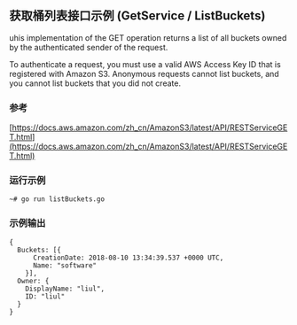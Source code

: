 ## 获取桶列表接口示例 (GetService / ListBuckets)

uhis implementation of the GET operation returns a list of all buckets owned by the authenticated sender of the request.

To authenticate a request, you must use a valid AWS Access Key ID that is registered with Amazon S3. Anonymous requests cannot list buckets, and you cannot list buckets that you did not create.

### 参考

[https://docs.aws.amazon.com/zh_cn/AmazonS3/latest/API/RESTServiceGET.html](https://docs.aws.amazon.com/zh_cn/AmazonS3/latest/API/RESTServiceGET.html)

### 运行示例

```
~# go run listBuckets.go
```

### 示例输出

```
{
  Buckets: [{
      CreationDate: 2018-08-10 13:34:39.537 +0000 UTC,
      Name: "software"
    }],
  Owner: {
    DisplayName: "liul",
    ID: "liul"
  }
}
```
